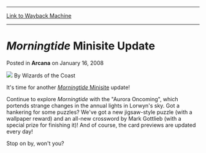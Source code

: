 
---
[Link to Wayback Machine](https://web.archive.org/web/20220706104457/https://magic.wizards.com/en/articles/archive/morningtide-minisite-update-2008-01-16)

[_metadata_:author]:- "Wizards of the Coast"
[_metadata_:description]:- "It's time for another Morningtide Minisite update! Continue to explore Morningtide with the `Aurora Oncoming`, which portends strange changes in the annual lights in Lorwyn's sky. Got a hankering for some puzzles? We've got a new jigsaw-style puzzle (with a wallpaper reward) and an all-new crossword by Mark Gottlieb (with a special prize for finishing it)! And of course, the"
[_metadata_:generator]:- "Drupal 7 (http://drupal.org)"
[_metadata_:node]:- "603076"
[_metadata_:publish_date]:- "2008-01-16"
[_metadata_:source]:- "div-main-content"
[_metadata_:title]:- "Morningtide Minisite Update"
[_metadata_:wayback_capture_timestamp]:- "2022-07-06 10:44:57"
[_metadata_:wayback_raw_url]:- "https://web.archive.org/web/20220706104457id_/https://magic.wizards.com/en/articles/archive/morningtide-minisite-update-2008-01-16"
[_metadata_:wayback_url]:- "https://magic.wizards.com/en/articles/archive/morningtide-minisite-update-2008-01-16"
---


*Morningtide* Minisite Update
=============================



 Posted in **Arcana**
 on January 16, 2008 






![](https://media.magic.wizards.com/styles/auth_small/public/images/person/wizards_author.jpg)
By Wizards of the Coast












It's time for another [*Morningtide* Minisite](http://archive.wizards.com/Magic/Magazine/Article.aspx?x=magic/morningtide/home) update!


Continue to explore *Morningtide* with the "Aurora Oncoming", which portends strange changes in the annual lights in Lorwyn's sky. Got a hankering for some puzzles? We've got a new jigsaw-style puzzle (with a wallpaper reward) and an all-new crossword by Mark Gottlieb (with a special prize for finishing it)! And of course, the card previews are updated every day!


Stop on by, won't you?








